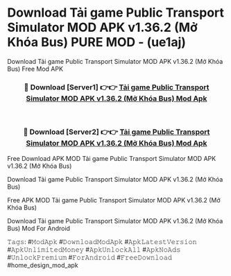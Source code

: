 # Download Tải game Public Transport Simulator MOD APK v1.36.2 (Mở Khóa Bus) PURE MOD - (ue1aj)
Download Tải game Public Transport Simulator MOD APK v1.36.2 (Mở Khóa Bus) Free Mod APK

<div align="center">
<h3>🔴 Download [Server1] 👉👉 <a href="https://apk-comot.site?title=Tải_game_Public_Transport_Simulator_MOD_APK_v1.36.2_(Mở_Khóa_Bus)">Tải game Public Transport Simulator MOD APK v1.36.2 (Mở Khóa Bus) Mod Apk</a></h3><br>

<h3>🔴 Download [Server2] 👉👉 <a href="https://apk-comot.site?title=Tải_game_Public_Transport_Simulator_MOD_APK_v1.36.2_(Mở_Khóa_Bus)">Tải game Public Transport Simulator MOD APK v1.36.2 (Mở Khóa Bus) Mod Apk</a></h3>
</div>


Free Download APK MOD Tải game Public Transport Simulator MOD APK v1.36.2 (Mở Khóa Bus)

Download Tải game Public Transport Simulator MOD APK v1.36.2 (Mở Khóa Bus) 

Free APK MOD Tải game Public Transport Simulator MOD APK v1.36.2 (Mở Khóa Bus) 

Download Tải game Public Transport Simulator MOD APK v1.36.2 (Mở Khóa Bus) Mod For Android

𝚃𝚊𝚐𝚜: #𝙼𝚘𝚍𝙰𝚙𝚔 #𝙳𝚘𝚠𝚗𝚕𝚘𝚊𝚍𝙼𝚘𝚍𝙰𝚙𝚔 #𝙰𝚙𝚔𝙻𝚊𝚝𝚎𝚜𝚝𝚅𝚎𝚛𝚜𝚒𝚘𝚗 #𝙰𝚙𝚔𝚄𝚗𝚕𝚒𝚖𝚒𝚝𝚎𝚍𝙼𝚘𝚗𝚎𝚢 #𝙰𝚙𝚔𝚄𝚗𝚕𝚘𝚌𝚔𝙰𝚕𝚕 #𝙰𝚙𝚔𝙽𝚘𝙰𝚍𝚜 #𝚄𝚗𝚕𝚘𝚌𝚔𝙿𝚛𝚎𝚖𝚒𝚞𝚖 #𝙵𝚘𝚛𝙰𝚗𝚍𝚛𝚘𝚒𝚍 #𝙵𝚛𝚎𝚎𝙳𝚘𝚠𝚗𝚕𝚘𝚊𝚍 #home_design_mod_apk